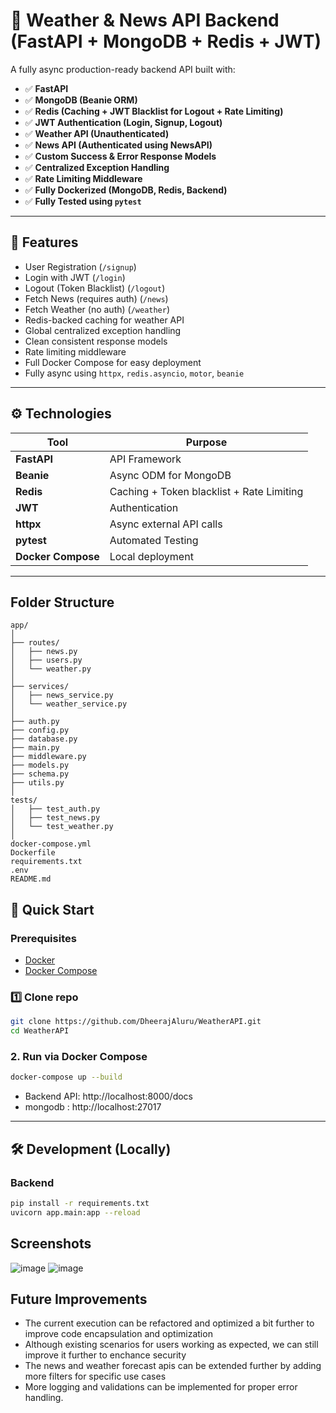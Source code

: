 # 📰 Weather & News API Backend (FastAPI + MongoDB + Redis + JWT)

A fully async production-ready backend API built with:

- ✅ **FastAPI**
- ✅ **MongoDB (Beanie ORM)**
- ✅ **Redis (Caching + JWT Blacklist for Logout + Rate Limiting)**
- ✅ **JWT Authentication (Login, Signup, Logout)**
- ✅ **Weather API (Unauthenticated)**
- ✅ **News API (Authenticated using NewsAPI)**
- ✅ **Custom Success & Error Response Models**
- ✅ **Centralized Exception Handling**
- ✅ **Rate Limiting Middleware**
- ✅ **Fully Dockerized (MongoDB, Redis, Backend)**
- ✅ **Fully Tested using `pytest`**

---

## 🔧 Features

- User Registration (`/signup`)
- Login with JWT (`/login`)
- Logout (Token Blacklist) (`/logout`)
- Fetch News (requires auth) (`/news`)
- Fetch Weather (no auth) (`/weather`)
- Redis-backed caching for weather API
- Global centralized exception handling
- Clean consistent response models
- Rate limiting middleware
- Full Docker Compose for easy deployment
- Fully async using `httpx`, `redis.asyncio`, `motor`, `beanie`

---

## ⚙️ Technologies

| Tool | Purpose |
|------|---------|
| **FastAPI** | API Framework |
| **Beanie** | Async ODM for MongoDB |
| **Redis** | Caching + Token blacklist + Rate Limiting |
| **JWT** | Authentication |
| **httpx** | Async external API calls |
| **pytest** | Automated Testing |
| **Docker Compose** | Local deployment |

---

## Folder Structure

```
app/
│
├── routes/         
│   ├── news.py
│   ├── users.py
│   └── weather.py
│
├── services/       
│   ├── news_service.py
│   └── weather_service.py
│
├── auth.py
├── config.py
├── database.py
├── main.py
├── middleware.py
├── models.py
├── schema.py
├── utils.py
│
tests/
│   ├── test_auth.py
│   ├── test_news.py
│   └── test_weather.py
│
docker-compose.yml
Dockerfile
requirements.txt
.env
README.md

```

## 🚀 Quick Start

### Prerequisites
- [Docker](https://www.docker.com/)
- [Docker Compose](https://docs.docker.com/compose/)

### 1️⃣ Clone repo

```bash
git clone https://github.com/DheerajAluru/WeatherAPI.git
cd WeatherAPI
```
### 2. Run via Docker Compose
```bash
docker-compose up --build
```

- Backend API: http://localhost:8000/docs
- mongodb : http://localhost:27017

---

## 🛠 Development (Locally)

### Backend
```bash
pip install -r requirements.txt
uvicorn app.main:app --reload
```

## Screenshots

![image](https://drive.google.com/uc?export=view&id=1LK4rCzlJjPM149IylFchgxEN0l0Zxu7b)
![image](https://drive.google.com/uc?export=view&id=1G35AHLM6XQseq5F-tCl-IQX1jAg0RNhf)

## Future Improvements

- The current execution can be refactored and optimized a bit further to improve code encapsulation and optimization
- Although existing scenarios for users working as expected, we can still improve it further to enchance security
- The news and weather forecast apis can be extended  further by adding more filters for specific use cases
- More logging and validations can be implemented for proper error handling.